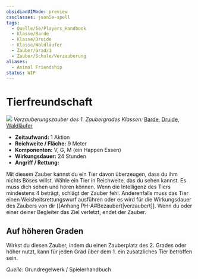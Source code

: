 ```yaml
---
obsidianUIMode: preview
cssclasses: json5e-spell
tags:
  - Quelle/5e/Players_Handbook
  - Klasse/Barde
  - Klasse/Druide
  - Klasse/Waldläufer
  - Zauber/Grad/1
  - Zauber/Schule/Verzauberung
aliases:
  - Animal Friendship
status: WIP
---
```

# Tierfreundschaft
![](../../../99%20-%20Setup/Files/Bildersammlung/Symbolik/Verzauberungszauber.webp#token)
*Verzauberungszauber des 1. Zaubergrades*
*Klassen:* [Barde](05%20-%20Wikipedia/Charakteroptionen/02.%20Klassen/Barde.md), [Druide](05%20-%20Wikipedia/Kompendium/Charakteroptionen/Klassen/Druide.md), [Waldläufer](D&D/05%20-%20Wikipedia/Charakteroptionen/Klassen/Waldläufer.md)

- **Zeitaufwand:** 1 Aktion
- **Reichweite / Fläche:** 9 Meter
- **Komponenten:** V, G, M (ein Happen Essen)
- **Wirkungsdauer:** 24 Stunden
- **Angriff / Rettung:**

Mit diesem Zauber kannst du ein Tier davon überzeugen, dass du ihm nichts Böses willst. Wähle ein Tier in Reichweite, das du sehen kannst. Es muss dich sehen und hören können. Wenn die Intelligenz des Tiers mindestens 4 beträgt, schlägt der Zauber fehl. Anderenfalls muss das Tier einen Weisheitsrettungswurf ausführen oder es wird für die Wirkungsdauer des Zaubers von dir [[Anhang PH-A#Bezaubert|verzaubert]]. Wenn du oder einer deiner Begleiter das Ziel verletzt, endet der Zauber.

## Auf höheren Graden

Wirkst du diesen Zauber, indem du einen Zauberplatz des 2. Grades oder höher nutzt, kann für jeden Grad über dem 1. ein zusätzliches Tier betroffen sein.

 *Quelle:* Grundregelwerk / Spielerhandbuch
